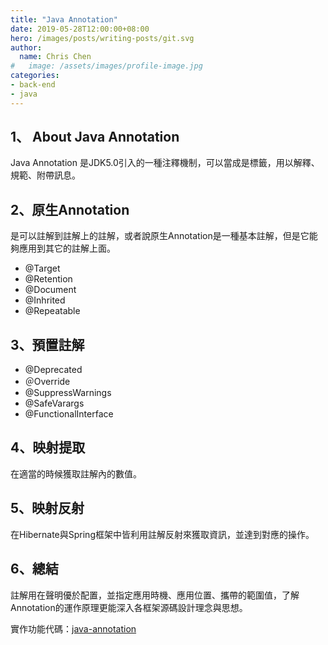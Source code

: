 ```yaml
---
title: "Java Annotation"
date: 2019-05-28T12:00:00+08:00
hero: /images/posts/writing-posts/git.svg
author:
  name: Chris Chen
#   image: /assets/images/profile-image.jpg
categories:
- back-end
- java
---
```


## 1、 About Java Annotation

Java Annotation 是JDK5.0引入的一種注釋機制，可以當成是標籤，用以解釋、規範、附帶訊息。

## 2、原生Annotation

是可以註解到註解上的註解，或者說原生Annotation是一種基本註解，但是它能夠應用到其它的註解上面。

- @Target
- @Retention
- @Document
- @Inhrited
- @Repeatable

## 3、預置註解

- @Deprecated
- ＠Override
- @SuppressWarnings
- @SafeVarargs
- @FunctionalInterface

## 4、映射提取

在適當的時候獲取註解內的數值。

## 5、映射反射

在Hibernate與Spring框架中皆利用註解反射來獲取資訊，並達到對應的操作。

## 6、總結

註解用在聲明優於配置，並指定應用時機、應用位置、攜帶的範圍值，了解Annotation的運作原理更能深入各框架源碼設計理念與思想。

實作功能代碼：[java-annotation](<https://github.com/kyocoolcool/java-tutorial/tree/master/java-annotation>)
